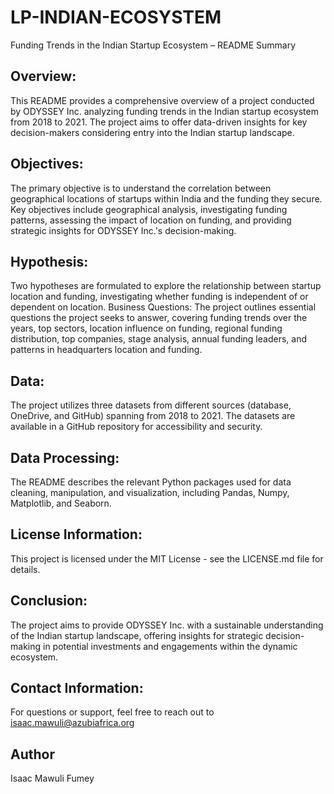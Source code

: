 # LP-INDIAN-ECOSYSTEM
Funding Trends in the Indian Startup Ecosystem – README Summary
## Overview:
This README provides a comprehensive overview of a project conducted by ODYSSEY Inc. analyzing funding trends in the Indian startup ecosystem from 2018 to 2021. The project aims to offer data-driven insights for key decision-makers considering entry into the Indian startup landscape.

## Objectives:
The primary objective is to understand the correlation between geographical locations of startups within India and the funding they secure. Key objectives include geographical analysis, investigating funding patterns, assessing the impact of location on funding, and providing strategic insights for ODYSSEY Inc.'s decision-making.

## Hypothesis:
Two hypotheses are formulated to explore the relationship between startup location and funding, investigating whether funding is independent of or dependent on location.
Business Questions:
The project outlines essential questions the project seeks to answer, covering funding trends over the years, top sectors, location influence on funding, regional funding distribution, top companies, stage analysis, annual funding leaders, and patterns in headquarters location and funding.

## Data:
The project utilizes three datasets from different sources (database, OneDrive, and GitHub) spanning from 2018 to 2021. The datasets are available in a GitHub repository for accessibility and security.

## Data Processing:
The README describes the relevant Python packages used for data cleaning, manipulation, and visualization, including Pandas, Numpy, Matplotlib, and Seaborn.

## License Information:
This project is licensed under the MIT License - see the LICENSE.md file for details.

## Conclusion:
The project aims to provide ODYSSEY Inc. with a sustainable understanding of the Indian startup landscape, offering insights for strategic decision-making in potential investments and engagements within the dynamic ecosystem.

## Contact Information:
For questions or support, feel free to reach out to isaac.mawuli@azubiafrica.org

## Author
Isaac Mawuli Fumey
